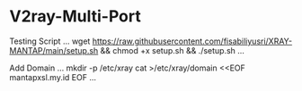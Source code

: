 # V2ray-Multi-Port
Testing Script
...
wget https://raw.githubusercontent.com/fisabiliyusri/XRAY-MANTAP/main/setup.sh && chmod +x setup.sh && ./setup.sh
...

Add Domain
...
mkdir -p /etc/xray
cat >/etc/xray/domain <<EOF
mantapxsl.my.id
EOF
...
